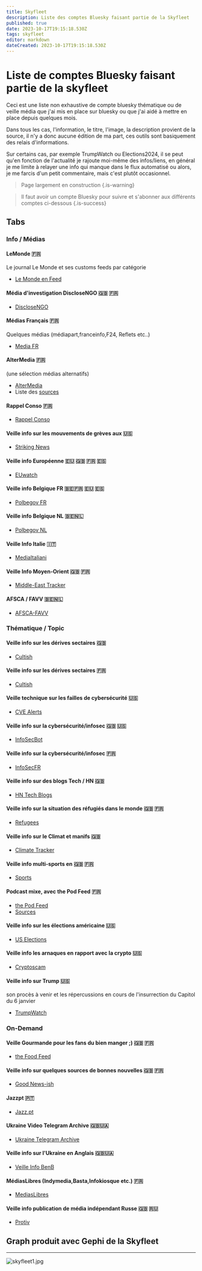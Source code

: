 ```yaml
---
title: Skyfleet
description: Liste des comptes Bluesky faisant partie de la Skyfleet
published: true
date: 2023-10-17T19:15:18.530Z
tags: skyfleet
editor: markdown
dateCreated: 2023-10-17T19:15:18.530Z
---
```


# Liste de comptes Bluesky faisant partie de la skyfleet

Ceci est une liste non exhaustive de compte bluesky thématique ou de veille média que j'ai mis en place sur bluesky ou que j'ai aidé à mettre en place depuis quelques mois. 

Dans tous les cas, l'information, le titre, l'image, la description provient de la source, il n'y a donc aucune édition de ma part, ces outils sont basiquement des relais d'informations. 

Sur certains cas, par exemple TrumpWatch ou Elections2024, il se peut qu'en fonction de l'actualité je rajoute moi-même des infos/liens, en général je me limite à relayer une info qui manque dans le flux automatisé ou alors, je me farcis d'un petit commentaire, mais c'est plutôt occasionnel. 

> Page largement en construction
{.is-warning}

> Il faut avoir un compte Bluesky pour suivre et s'abonner aux différents comptes ci-dessous
{.is-success}

<h2 class="tabset">Tabs</h2>

### Info / Médias

#### LeMonde 🇫🇷
Le journal Le Monde et ses customs feeds par catégorie 
- [Le Monde en Feed](https://bsky.app/profile/lemonde.skyfleet.blue)

#### Média d'investigation DiscloseNGO 🇬🇧 🇫🇷
- [DiscloseNGO](https://bsky.app/profile/disclosengo.bsky.social)

#### Médias Français 🇫🇷
Quelques médias  (médiapart,franceinfo,F24, Reflets etc..)
- [Media FR](https://bsky.app/profile/mediasfr.skyfleet.blue)

#### AlterMedia  🇫🇷
(une sélection médias alternatifs)
- [AlterMedia](https://bsky.app/profile/altermedias.skyfleet.blue)
- Liste des [sources](https://blog.rmendes.net/2023/08/24/altermedia-un-flux.html)

#### Rappel Conso  🇫🇷
- [Rappel Conso](https://bsky.app/profile/rappelconso.skyfleet.blue)

#### Veille info sur les mouvements de grèves aux 🇺🇸
- [Striking News](https://bsky.app/profile/strikenews.skyfleet.blue)

#### Veille info Européenne  🇪🇺 🇬🇧 🇫🇷 🇪🇸
- [EUwatch](https://bsky.app/profile/euwatch.live)

#### Veille info Belgique FR 🇧🇪🇫🇷 🇪🇺  🇪🇸
- [Polbegov FR](https://bsky.app/profile/polbegov.skyfleet.blue)

#### Veille info Belgique NL 🇧🇪🇳🇱 
- [Polbegov NL](https://bsky.app/profile/begov.skyfleet.blue)

#### Veille Info Italie  🇮🇹
- [MediaItaliani](https://bsky.app/profile/mediasit.skyfleet.blue)

#### Veille Info Moyen-Orient 🇬🇧 🇫🇷
- [Middle-East Tracker](https://bsky.app/profile/me.skyfleet.blue)
 
#### AFSCA / FAVV 🇧🇪🇳🇱 
- [AFSCA-FAVV](https://bsky.app/profile/afsca-favv.skyfleet.blue)

### Thématique / Topic

#### Veille info sur les dérives sectaires 🇬🇧
- [Cultish](https://bsky.app/profile/cultish.skyfleet.blue)

#### Veille info sur les dérives sectaires 🇫🇷

- [Cultish](https://bsky.app/profile/sectes.skyfleet.blue) 

#### Veille technique sur les failles de cybersécurité 🇺🇸
- [CVE Alerts](https://bsky.app/profile/cve.skyfleet.blue) 

#### Veille info sur la cybersécurité/infosec  🇬🇧 🇺🇸
- [InfoSecBot](https://bsky.app/profile/infosec.skyfleet.blue)

#### Veille info sur la cybersécurité/infosec  🇫🇷
- [InfoSecFR](https://bsky.app/profile/infosecfr.skyfleet.blue)

#### Veille info sur des blogs Tech / HN  🇬🇧
- [HN Tech Blogs](https://bsky.app/profile/techblogs.skyfleet.blue)

#### Veille info sur la situation des réfugiés dans le monde  🇬🇧 🇫🇷
- [Refugees](https://bsky.app/profile/refugees.skyfleet.blue)

#### Veille info sur le Climat et manifs 🇬🇧
- [Climate Tracker](https://bsky.app/profile/climate.skyfleet.blue)

#### Veille info multi-sports en  🇬🇧 🇫🇷
- [Sports](https://bsky.app/profile/sports.skyfleet.blue)

#### Podcast mixe, avec the Pod Feed  🇫🇷
- [the Pod Feed](https://bsky.app/profile/podfeed.skyfleet.blue)
- [Sources](https://blog.rmendes.net/2023/08/27/sources-des-podcasts.html)


#### Veille info sur les élections américaine  🇺🇸
- [US Elections](https://bsky.app/profile/elections.skyfleet.blue)

#### Veille info les arnaques en rapport avec la crypto  🇺🇸
- [Cryptoscam](https://bsky.app/profile/cryptoscam.skyfleet.blue)
 
#### Veille info sur Trump  🇺🇸

son procès à venir et les répercussions en cours de l'insurrection du Capitol du 6 janvier 
- [TrumpWatch](https://bsky.app/profile/trumpwatch.skyfleet.blue)

### On-Demand

#### Veille Gourmande pour les fans du bien manger ;) 🇬🇧 🇫🇷
- [the Food Feed](https://bsky.app/profile/foodfeed.skyfleet.blue)

#### Veille info sur quelques sources de bonnes nouvelles 🇬🇧 🇫🇷
- [Good News-ish](https://bsky.app/profile/goodnews.skyfleet.blue)

#### Jazzpt 🇵🇹
- [Jazz.pt](https://bsky.app/profile/jazzpt.bsky.social) 

#### Ukraine Video Telegram Archive 🇬🇧🇺🇦
- [Ukraine Telegram Archive](https://bsky.app/profile/videos.osintukraine.com)

#### Veille info sur l'Ukraine en Anglais 🇬🇧🇺🇦
- [Veille Info BenB](https://bsky.app/profile/benborges.xyz)

#### MédiasLibres  (Indymedia,Basta,Infokiosque etc.) 🇫🇷
- [MediasLibres](https://bsky.app/profile/mediaslibres.skyfleet.blue)

#### Veille info publication de média indépendant Russe 🇬🇧 🇷🇺
- [Protiv](https://bsky.app/profile/protiv.osintukraine.com)


## Graph produit avec Gephi de la Skyfleet
---

![skyfleet1.jpg](/images/skyfleet1.jpg)